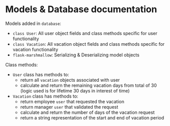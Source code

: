 # Models & Database documentation

Models added in `database`:
* `class User`: All user object fields and class methods specific for user functionality
* `class Vacation`: All vacation object fields and class methods specific for vacation functionality
* `flask-marshmallow`: Serializing & Deserializing model objects

Class methods:
* `User` class has methods to:
    * return all `vacation` objects associated with user
    * calculate and return the remaining vacation days from total of 30 (logic used is for lifetime 30 days in interest of time)
* `Vacation` class has methods to:
    * return employee `user` that requested the vacation
    * return manager `user` that validated the request
    * calculate and return the number of days of the vacation request
    * return a string representation of the start and end of vacation period